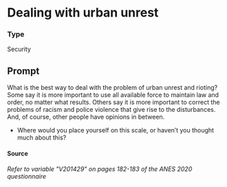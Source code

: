 # Dealing with urban unrest

### Type
Security

## Prompt
What is the best way to deal with the problem of urban unrest and rioting?
Some say it is more important to use all available force to maintain law and order, no matter what results.
Others say it is more important to correct the problems of racism and police violence that give rise to the disturbances. And, of
course, other people have opinions in between.
- Where would you place yourself on this scale, or haven’t you thought much about this?

#### Source
###### *Refer to variable "V201429" on pages 182-183 of the ANES 2020 questionnaire*
